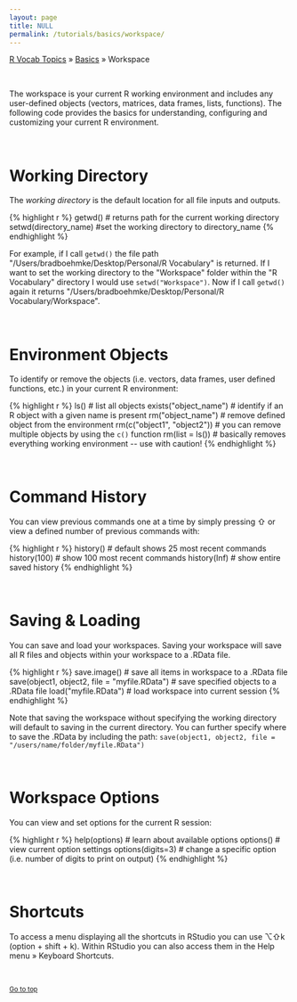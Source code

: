 ```yaml
---
layout: page
title: NULL
permalink: /tutorials/basics/workspace/
---
```


[R Vocab Topics](http://bradleyboehmke.github.io/tutorials/) &#187; [Basics](http://bradleyboehmke.github.io/tutorials/basics/) &#187; Workspace


<br>

The workspace is your current R working environment and includes any user-defined objects (vectors, matrices, data frames, lists, functions).  The following code provides the basics for understanding, configuring and customizing your current R environment.

<br>

# Working Directory
The *working directory* is the default location for all file inputs and outputs.  

{% highlight r %}
getwd()                  # returns path for the current working directory
setwd(directory_name)    #set the working directory to directory_name
{% endhighlight %}

For example, if I call `getwd()` the file path "/Users/bradboehmke/Desktop/Personal/R Vocabulary" is returned.  If I want to set the working directory to the "Workspace" folder within the "R Vocabulary" directory I would use `setwd("Workspace")`.  Now if I call `getwd()` again it returns "/Users/bradboehmke/Desktop/Personal/R Vocabulary/Workspace".

<br>

# Environment Objects
To identify or remove the objects (i.e. vectors, data frames, user defined functions, etc.) in your current R environment:

{% highlight r %}
ls()                         # list all objects 
exists("object_name")        # identify if an R object with a given name is present
rm("object_name")            # remove defined object from the environment 
rm(c("object1", "object2"))  # you can remove multiple objects by using the `c()` function
rm(list = ls())              # basically removes everything working environment -- use with caution!
{% endhighlight %}



<br>

# Command History
You can view previous commands one at a time by simply pressing &#8679; or view a defined number of previous commands with:

{% highlight r %}
history()        # default shows 25 most recent commands
history(100)     # show 100 most recent commands
history(Inf)     # show entire saved history
{% endhighlight %}

<br>

# Saving & Loading 
You can save and load your workspaces.  Saving your workspace will save all R files and objects within your workspace to a .RData file.

{% highlight r %}
save.image()                                     # save all items in workspace to a .RData file
save(object1, object2, file = "myfile.RData")    # save specified objects to a .RData file
load("myfile.RData")                             # load workspace into current session
{% endhighlight %}

Note that saving the workspace without specifying the working directory will default to saving in the current directory.  You can further specify where to save the .RData by including the path: `save(object1, object2, file = "/users/name/folder/myfile.RData")`

<br>

# Workspace Options
You can view and set options for the current R session:

{% highlight r %}
help(options)        # learn about available options
options()            # view current option settings
options(digits=3)    # change a specific option (i.e. number of digits to print on output)
{% endhighlight %}

<br>

# Shortcuts
To access a menu displaying all the shortcuts in RStudio you can use  &#8997;&#8679;k (option + shift + k).  Within RStudio you can also access them in the Help menu &#187; Keyboard Shortcuts.

<br>

<small><a href="#">Go to top</a></small>
